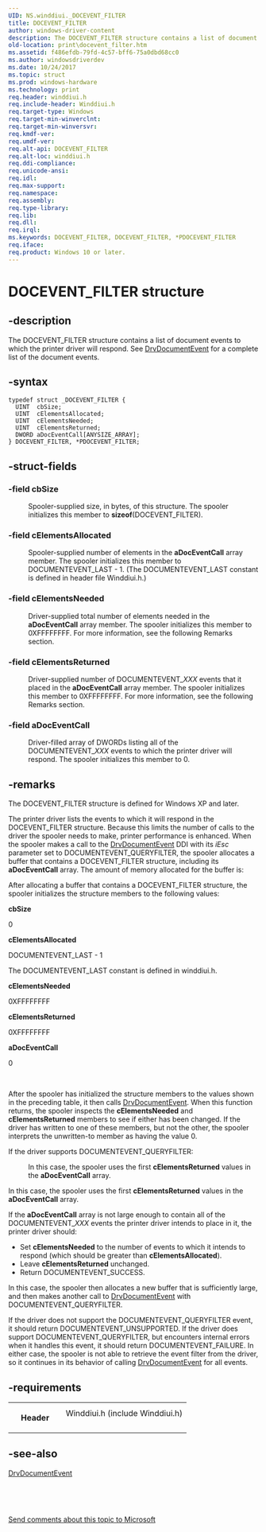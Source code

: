 ```yaml
---
UID: NS.winddiui._DOCEVENT_FILTER
title: DOCEVENT_FILTER
author: windows-driver-content
description: The DOCEVENT_FILTER structure contains a list of document events to which the printer driver will respond. See DrvDocumentEvent for a complete list of the document events.
old-location: print\docevent_filter.htm
ms.assetid: f486efdb-79fd-4c57-bff6-75a0dbd68cc0
ms.author: windowsdriverdev
ms.date: 10/24/2017
ms.topic: struct
ms.prod: windows-hardware
ms.technology: print
req.header: winddiui.h
req.include-header: Winddiui.h
req.target-type: Windows
req.target-min-winverclnt: 
req.target-min-winversvr: 
req.kmdf-ver: 
req.umdf-ver: 
req.alt-api: DOCEVENT_FILTER
req.alt-loc: winddiui.h
req.ddi-compliance: 
req.unicode-ansi: 
req.idl: 
req.max-support: 
req.namespace: 
req.assembly: 
req.type-library: 
req.lib: 
req.dll: 
req.irql: 
ms.keywords: DOCEVENT_FILTER, DOCEVENT_FILTER, *PDOCEVENT_FILTER
req.iface: 
req.product: Windows 10 or later.
---
```


# DOCEVENT_FILTER structure



## -description
<p>The DOCEVENT_FILTER structure contains a list of document events to which the printer driver will respond. See <a href="https://msdn.microsoft.com/library/windows/hardware/ff548544">DrvDocumentEvent</a> for a complete list of the document events.</p>


## -syntax

````
typedef struct _DOCEVENT_FILTER {
  UINT  cbSize;
  UINT  cElementsAllocated;
  UINT  cElementsNeeded;
  UINT  cElementsReturned;
  DWORD aDocEventCall[ANYSIZE_ARRAY];
} DOCEVENT_FILTER, *PDOCEVENT_FILTER;
````


## -struct-fields
<dl>

### -field <b>cbSize</b>

<dd>
<p>Spooler-supplied size, in bytes, of this structure. The spooler initializes this member to <b>sizeof</b>(DOCEVENT_FILTER).</p>
</dd>

### -field <b>cElementsAllocated</b>

<dd>
<p>Spooler-supplied number of elements in the <b>aDocEventCall</b> array member. The spooler initializes this member to DOCUMENTEVENT_LAST - 1. (The DOCUMENTEVENT_LAST constant is defined in header file Winddiui.h.)</p>
</dd>

### -field <b>cElementsNeeded</b>

<dd>
<p>Driver-supplied total number of elements needed in the <b>aDocEventCall</b> array member. The spooler initializes this member to 0XFFFFFFFF. For more information, see the following Remarks section.</p>
</dd>

### -field <b>cElementsReturned</b>

<dd>
<p>Driver-supplied number of DOCUMENTEVENT_<i>XXX </i>events that it placed in the <b>aDocEventCall</b> array member. The spooler initializes this member to 0XFFFFFFFF. For more information, see the following Remarks section.</p>
</dd>

### -field <b>aDocEventCall</b>

<dd>
<p>Driver-filled array of DWORDs listing all of the DOCUMENTEVENT_<i>XXX</i> events to which the printer driver will respond. The spooler initializes this member to 0.</p>
</dd>
</dl>

## -remarks
<p>The DOCEVENT_FILTER structure is defined for Windows XP and later.</p>

<p>The printer driver lists the events to which it will respond in the DOCEVENT_FILTER structure. Because this limits the number of calls to the driver the spooler needs to make, printer performance is enhanced. When the spooler makes a call to the <a href="https://msdn.microsoft.com/library/windows/hardware/ff548544">DrvDocumentEvent</a> DDI with its <i>iEsc</i> parameter set to DOCUMENTEVENT_QUERYFILTER, the spooler allocates a buffer that contains a DOCEVENT_FILTER structure, including its <b>aDocEventCall</b> array. The amount of memory allocated for the buffer is: </p>

<p>After allocating a buffer that contains a DOCEVENT_FILTER structure, the spooler initializes the structure members to the following values: </p>

<p><b>cbSize</b></p>

<p>0</p>

<p><b>cElementsAllocated</b></p>

<p>DOCUMENTEVENT_LAST - 1</p>

<p>The DOCUMENTEVENT_LAST constant is defined in winddiui.h.</p>

<p><b>cElementsNeeded</b></p>

<p>0XFFFFFFFF</p>

<p><b>cElementsReturned</b></p>

<p>0XFFFFFFFF</p>

<p><b>aDocEventCall</b></p>

<p>0</p>

<p> </p>

<p>After the spooler has initialized the structure members to the values shown in the preceding table, it then calls <a href="https://msdn.microsoft.com/library/windows/hardware/ff548544">DrvDocumentEvent</a>. When this function returns, the spooler inspects the <b>cElementsNeeded</b> and <b>cElementsReturned</b> members to see if either has been changed. If the driver has written to one of these members, but not the other, the spooler interprets the unwritten-to member as having the value 0.</p>

<p>If the driver supports DOCUMENTEVENT_QUERYFILTER:</p><dl>
<dd>
<p>In this case, the spooler uses the first <b>cElementsReturned</b> values in the <b>aDocEventCall</b> array.</p>
</dd>
</dl><p>In this case, the spooler uses the first <b>cElementsReturned</b> values in the <b>aDocEventCall</b> array.</p>

<p>If the <b>aDocEventCall</b> array is not large enough to contain all of the DOCUMENTEVENT_<i>XXX</i> events the printer driver intends to place in it, the printer driver should:<ul>
<li>Set <b>cElementsNeeded</b> to the number of events to which it intends to respond (which should be greater than <b>cElementsAllocated</b>).</li>
<li>Leave <b>cElementsReturned</b> unchanged.</li>
<li>Return DOCUMENTEVENT_SUCCESS.</li>
</ul>
</p>

<p>In this case, the spooler then allocates a new buffer that is sufficiently large, and then makes another call to <a href="https://msdn.microsoft.com/library/windows/hardware/ff548544">DrvDocumentEvent</a> with DOCUMENTEVENT_QUERYFILTER.</p>

<p>If the driver does not support the DOCUMENTEVENT_QUERYFILTER event, it should return DOCUMENTEVENT_UNSUPPORTED. If the driver does support DOCUMENTEVENT_QUERYFILTER, but encounters internal errors when it handles this event, it should return DOCUMENTEVENT_FAILURE. In either case, the spooler is not able to retrieve the event filter from the driver, so it continues in its behavior of calling <a href="https://msdn.microsoft.com/library/windows/hardware/ff548544">DrvDocumentEvent</a> for all events.</p>

## -requirements
<table>
<tr>
<th width="30%">
<p>Header</p>
</th>
<td width="70%">
<dl>
<dt>Winddiui.h (include Winddiui.h)</dt>
</dl>
</td>
</tr>
</table>

## -see-also
<dl>
<dt>
<a href="https://msdn.microsoft.com/library/windows/hardware/ff548544">DrvDocumentEvent</a>
</dt>
</dl>
<p> </p>
<p> </p>
<p><a href="mailto:wsddocfb@microsoft.com?subject=Documentation%20feedback [print\print]:%20DOCEVENT_FILTER structure%20 RELEASE:%20(10/24/2017)&amp;body=%0A%0APRIVACY STATEMENT%0A%0AWe use your feedback to improve the documentation. We don't use your email address for any other purpose, and we'll remove your email address from our system after the issue that you're reporting is fixed. While we're working to fix this issue, we might send you an email message to ask for more info. Later, we might also send you an email message to let you know that we've addressed your feedback.%0A%0AFor more info about Microsoft's privacy policy, see http://privacy.microsoft.com/en-us/default.aspx." title="Send comments about this topic to Microsoft">Send comments about this topic to Microsoft</a></p>
